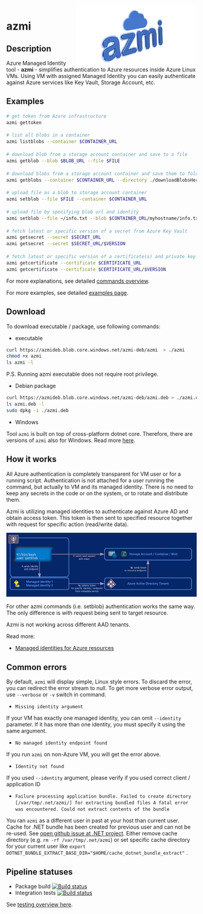 <img align="right" width="320" height="160" src="img/azmi-logo.png">

# azmi

## Description

Azure Managed Identity tool - **azmi** - simplifies authentication to Azure resources inside Azure Linux VMs. Using VM with assigned Managed Identity you can easily authenticate against Azure services like Key Vault, Storage Account, etc.

## Examples

```bash
# get token from Azure infrastructure
azmi gettoken

# list all blobs in a container
azmi listblobs --container $CONTAINER_URL

# download blob from a storage account container and save to a file
azmi getblob --blob $BLOB_URL --file $FILE

# download blobs from a storage account container and save them to folder
azmi getblobs --container $CONTAINER_URL --directory ./downloadBlobsHere  

# upload file as a blob to storage account container
azmi setblob --file $FILE --container $CONTAINER_URL

# upload file by specifying blob url and identity
azmi setblob --file ~/info.txt --blob $CONTAINER_URL/myhostname/info.txt --identity 117dc05c-4d12-4ac2-b5f8-5e239dc8bc54

# fetch latest or specific version of a secret from Azure Key Vault
azmi getsecret --secret $SECRET_URL
azmi getsecret --secret $SECRET_URL/$VERSION

# fetch latest or specific version of a certificate(s) and private key bundle from Azure Key Vault
azmi getcertificate --certificate $CERTIFICATE_URL
azmi getcertificate --certificate $CERTIFICATE_URL/$VERSION
```

For more explanations, see detailed [commands overview](./Commands.md).

For more examples, see detailed [examples page](./Examples.md).

## Download

To download executable / package, use following commands:

- executable
```bash
curl https://azmideb.blob.core.windows.net/azmi-deb/azmi  > ./azmi
chmod +x azmi
ls azmi -l
```
P.S. Running azmi executable does not require root privilege.

- Debian package
```bash
curl https://azmideb.blob.core.windows.net/azmi-deb/azmi.deb > ./azmi.deb
ls azmi.deb -l
sudo dpkg -i ./azmi.deb
```

- Windows

Tool `azmi` is built on top of cross-platform dotnet core.
Therefore, there are versions of `azmi` also for Windows.
Read more [here](Windows.md).

## How it works

All Azure authentication is completely transparent for VM user or for a running script.
Authentication is not attached for a user running the command, but actually to VM and its managed identity.
There is no need to keep any secrets in the code or on the system, or to rotate and distribute them.

Azmi is utilizing managed identities to authenticate against Azure AD and obtain access token.
This token is then sent to specified resource together with request for specific action (read/write data).

![azmi - how it works](img/azmi-explanation.png)

For other azmi commands (i.e. setblob) authentication works the same way. The only difference is with request being sent to target resource.

Azmi is not working across different AAD tenants.

Read more:
- [Managed identities for Azure resources](https://docs.microsoft.com/en-us/azure/active-directory/managed-identities-azure-resources/overview)
 
## Common errors

By default, `azmi` will display simple, Linux style errors. To discard the error, you can redirect the error stream to null.
To get more verbose error output, use `--verbose` or `-v` switch in command.

- `Missing identity argument` 

If your VM has exactly one managed identity, you can omit `--identity` parameter. If it has more than one identity, you must specify it using the same argument.

- `No managed identity endpoint found`

If you run `azmi` on non-Azure VM, you will get the error above.

- `Identity not found`

If you used `--identity` argument, please verify if you used correct client / application ID

- `Failure processing application bundle.
Failed to create directory [/var/tmp/.net/azmi/] for extracting bundled files
A fatal error was encountered. Could not extract contents of the bundle`

You ran `azmi` as a different user in past at your host than current user. Cache for .NET bundle has been created for previous user and can not be re-used. See [open github issue at .NET project](https://github.com/dotnet/runtime/issues/3846).
Either remove cache directory (e.g. `rm -rf /var/tmp/.net/azmi`) or set specific cache directory for your current user like `export DOTNET_BUNDLE_EXTRACT_BASE_DIR="$HOME/cache_dotnet_bundle_extract"` .

## Pipeline statuses

- Package build [![Build status](https://skype.visualstudio.com/SCC/_apis/build/status/SE-UP/azmi/build%20-%20azmi)](https://skype.visualstudio.com/SCC/_build/latest?definitionId=8166)
- Integration tests [![Build status](https://skype.visualstudio.com/SCC/_apis/build/status/SE-UP/azmi/Integration%20-%20azmi)](https://skype.visualstudio.com/SCC/_build/latest?definitionId=8091)

See [testing overview here](./Testing.md).
